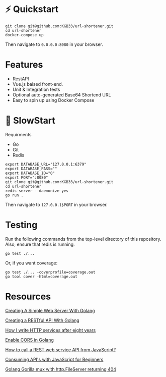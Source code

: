 # :zap: Quickstart
```
git clone git@github.com:KGB33/url-shortener.git
cd url-shortener
docker-compose up
```
Then navigate to `0.0.0.0:8080` in your browser.

# Features
  - RestAPI
  - Vue.js baised front-end.
  - Unit & Integration tests
  - Optional auto-generated Base64 Shortend URL
  - Easy to spin up using Docker Compose


# :turtle: SlowStart

Requirments
  - Go
  - Git
  - Redis

```
export DATABASE_URL="127.0.0.1:6379"
export DATABASE_PASS=""
export DATABASE_ID="0"
export PORT=":8080"
git clone git@github.com:KGB33/url-shortener.git
cd url-shortener
redis-server --daemonize yes
go run .
```

Then navigate to `127.0.0.1$PORT` in your browser.

# Testing
Run the following commands from the top-level directory of this repository.
Also, ensure that redis is running.

```
go test ./...
```
Or, if you want coverage:
```
go test ./... -coverprofile=coverage.out
go tool cover -html=coverage.out
```

# Resources
[Creating A Simple Web Server With Golang](https://tutorialedge.net/golang/creating-simple-web-server-with-golang/)

[Creating a RESTful API With Golang](https://tutorialedge.net/golang/creating-restful-api-with-golang/)

[How I write HTTP services after eight years](https://pace.dev/blog/2018/05/09/how-I-write-http-services-after-eight-years.html)

[Enable CORS in Golang](https://stackoverflow.com/a/47368811/10587086)

[How to call a REST web service API from JavaScript?](https://stackoverflow.com/questions/36975619/how-to-call-a-rest-web-service-api-from-javascript/51854096)

[Consuming API's with JavaScript for Beginners](https://dev.to/gbudjeakp/consuming-api-s-with-javascript-for-beginners-13el)

[Golang Gorilla mux with http.FileServer returning 404](https://stackoverflow.com/questions/21234639/golang-gorilla-mux-with-http-fileserver-returning-404)
